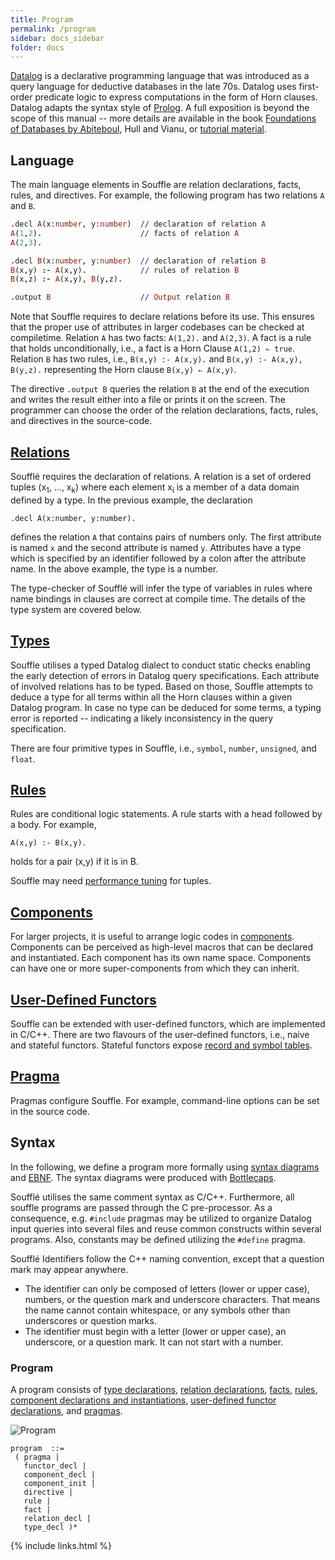 ```yaml
---
title: Program
permalink: /program
sidebar: docs_sidebar
folder: docs
---
```


[Datalog](https://en.wikipedia.org/wiki/Datalog) is a declarative programming language that was
introduced as a query language for deductive databases in the late 70s. Datalog uses first-order 
predicate logic to express computations in the form of Horn clauses.
Datalog adapts the syntax style of [Prolog](https://en.wikipedia.org/wiki/Prolog).
A full exposition is beyond the scope of this manual -- more details are available in the book [Foundations of Databases by Abiteboul](https://wiki.epfl.ch/provenance2011/documents/foundations%20of%20databases-abiteboul-1995.pdf),
Hull and Vianu, or [tutorial material](http://blogs.evergreen.edu/sosw/files/2014/04/Green-Vol5-DBS-017.pdf).

## Language

The main language elements in Souffle are relation declarations, facts, rules, and directives. For example,
the following program has two relations `A` and `B`. 
```prolog
.decl A(x:number, y:number)  // declaration of relation A
A(1,2).                      // facts of relation A
A(2,3).

.decl B(x:number, y:number)  // declaration of relation B
B(x,y) :- A(x,y).            // rules of relation B
B(x,z) :- A(x,y), B(y,z).

.output B                    // Output relation B 
```
Note that Souffle requires to declare relations before its use. This ensures that the proper use 
of attributes in larger codebases can be checked at compiletime. 
Relation ```A``` has two facts: ```A(1,2).``` and ```A(2,3)```.
A fact is a rule that holds unconditionally, i.e., a fact is a Horn Clause  ```A(1,2) ⇐ true```.
Relation ```B``` has two rules, i.e., ```B(x,y) :- A(x,y).``` and ```B(x,y) :- A(x,y), B(y,z).```
representing the Horn clause ```B(x,y) ⇐ A(x,y)```.

The directive ```.output B``` queries the relation ```B``` at the end of the execution and writes 
the result either into a file or prints it on the screen. The programmer can choose the order of 
the relation declarations,  facts, rules, and directives in the source-code.

## [Relations](relations)

Soufflé requires the declaration of relations. A relation is a set
of ordered tuples (x<sub>1</sub>, ..., x<sub>k</sub>) where each
element x<sub>i</sub> is a member of a data domain defined 
by a type. In the previous example, the declaration

```
.decl A(x:number, y:number).
```

defines the relation ```A``` that contains pairs of numbers only.
The first attribute is named ``x`` and the second attribute is
named ``y``. Attributes have a type which is specified by an
identifier followed by a colon after the attribute name.
In the above example, the type is a number.

The type-checker of Soufflé will infer the type of variables in rules where name bindings in clauses are correct at compile time.
The details of the type system are covered below.

## [Types](types)

Souffle utilises a typed Datalog dialect to conduct static checks enabling the early detection of errors in Datalog query specifications. Each attribute of involved relations has to be typed. Based on those, Souffle attempts to deduce a type for all terms within all the Horn clauses within a given Datalog program. In case no type can be deduced for some terms, a typing error is reported -- indicating a likely inconsistency in the query specification.

There are four primitive types in Souffle, i.e., `symbol`, `number`, `unsigned`, and `float`. 

## [Rules](rules)

Rules are conditional logic statements. A rule starts with a head followed by a body. For example,
```
A(x,y) :- B(x,y).
```
holds for a pair (x,y) if it is in B.

Souffle may need [performance tuning](tuning) for tuples. 

## [Components](components) 

For larger projects, it is useful to arrange logic codes in [components](components). Components can be perceived as high-level macros that can be declared and instantiated. Each component has its own name space. Components can have one or more super-components from which they can inherit.  


## [User-Defined Functors](functors)

Souffle can be extended with user-defined functors, which are implemented in C/C++. There are two flavours of the user-defined functors, i.e., naive and stateful functors. Stateful functors expose [record and symbol tables](implementation). 

## [Pragma](pragmas)

Pragmas configure Souffle. For example, command-line options can be set in the source code. 

## Syntax 
In the following, we define a program more formally using [syntax diagrams](https://en.wikipedia.org/wiki/Syntax_diagram) and [EBNF](https://en.wikipedia.org/wiki/Extended_Backus–Naur_form). The syntax diagrams were produced with [Bottlecaps](https://www.bottlecaps.de/rr/ui).

Soufflé utilises the same comment syntax as C/C++. Furthermore, all souffle programs are passed through the C pre-processor. As a consequence, e.g. `#include` pragmas may be utilized to organize Datalog input queries into several files and reuse common constructs within several programs. Also, constants may be defined utilizing the `#define` pragma.

Soufflé Identifiers follow the C++ naming convention, except that a question mark may appear anywhere.
- The identifier can only be composed of letters (lower or upper case), numbers, or the question mark and underscore characters. That means the name cannot contain whitespace, or any symbols other than underscores or question marks.
- The identifier must begin with a letter (lower or upper case), an underscore, or a question mark. It can not start with a number.


### Program

A program consists of [type declarations](types), [relation declarations](relations), [facts](facts), [rules](rules), [component declarations and instantiations](components), [user-defined functor declarations](functors), and [pragmas](pragmas).

![Program](https://souffle-lang.github.io/img/program.svg)

```ebnf
program  ::= 
 ( pragma | 
   functor_decl | 
   component_decl | 
   component_init | 
   directive | 
   rule | 
   fact | 
   relation_decl | 
   type_decl )*
```

{% include links.html %}
